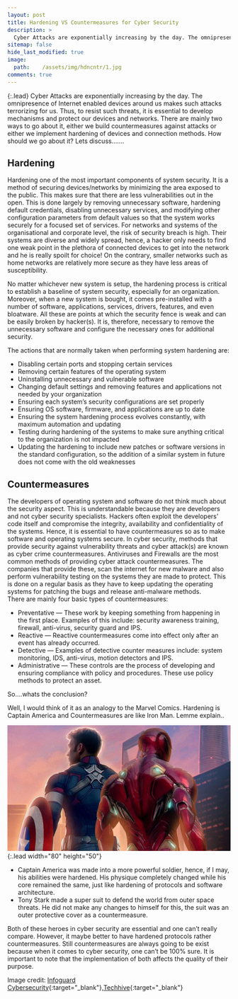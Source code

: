 ```yaml
---
layout: post
title: Hardening VS Countermeasures for Cyber Security
description: >
  Cyber Attacks are exponentially increasing by the day. The omnipresence of Internet enabled devices around us makes such attacks terrorizing for us. Thus, to resist such threats, it is essential to develop mechanisms and protect our devices and networks. There are mainly two ways to go about it, either we build countermeasures against attacks or either we implement hardening of devices and connection methods. How should we go about it?
sitemap: false
hide_last_modified: true
image:
  path:    /assets/img/hdncntr/1.jpg
comments: true
---
```

{:.lead}
Cyber Attacks are exponentially increasing by the day. The omnipresence of Internet enabled devices around us makes such attacks terrorizing for us. Thus, to resist such threats, it is essential to develop mechanisms and protect our devices and networks. There are mainly two ways to go about it, either we build countermeasures against attacks or either we implement hardening of devices and connection methods. How should we go about it?
Lets discuss…….

## Hardening
Hardening one of the most important components of system security. It is a method of securing devices/networks by minimizing the area exposed to the public. This makes sure that there are less vulnerabilities out in the open. This is done largely by removing unnecessary software, hardening default credentials, disabling unnecessary services, and modifying other configuration parameters from default values so that the system works securely for a focused set of services.
For networks and systems of the organisational and corporate level, the risk of security breach is high. Their systems are diverse and widely spread, hence, a hacker only needs to find one weak point in the plethora of connected devices to get into the network and he is really spoilt for choice! On the contrary, smaller networks such as home networks are relatively more secure as they have less areas of susceptibility.<br/>

No matter whichever new system is setup, the hardening process is critical to establish a baseline of system security, especially for an organization. Moreover, when a new system is bought, it comes pre-installed with a number of software, applications, services, drivers, features, and even bloatware. All these are points at which the security fence is weak and can be easily broken by hacker(s). It is, therefore, necessary to remove the unnecessary software and configure the necessary ones for additional security.

The actions that are normally taken when performing system hardening are:
* Disabling certain ports and stopping certain services
* Removing certain features of the operating system
* Uninstalling unnecessary and vulnerable software
* Changing default settings and removing features and applications not needed by your organization
* Ensuring each system’s security configurations are set properly
* Ensuring OS software, firmware, and applications are up to date
* Ensuring the system hardening process evolves constantly, with maximum automation and updating
* Testing during hardening of the systems to make sure anything critical to the organization is not impacted
* Updating the hardening to include new patches or software versions in the standard configuration, so the addition of a similar system in future does not come with the old weaknesses

## Countermeasures
The developers of operating system and software do not think much about the security aspect. This is understandable because they are developers and not cyber security specialists. Hackers often exploit the developers’ code itself and compromise the integrity, availability and confidentiality of the systems. Hence, it is essential to have countermeasures so as to make software and operating systems secure.
In cyber security, methods that provide security against vulnerability threats and cyber attack(s) are known as cyber crime countermeasures. Antiviruses and Firewalls are the most common methods of providing cyber attack countermeasures. The companies that provide these, scan the internet for new malware and also perform vulnerability testing on the systems they are made to protect. This is done on a regular basis as they have to keep updating the operating systems for patching the bugs and release anti-malware methods.<br/>
There are mainly four basic types of countermeasures:
* Preventative — These work by keeping something from happening in the first place. Examples of this include: security awareness training, firewall, anti-virus, security guard and IPS.
* Reactive — Reactive countermeasures come into effect only after an event has already occurred.
* Detective — Examples of detective counter measures include: system monitoring, IDS, anti-virus, motion detectors and IPS.
* Administrative — These controls are the process of developing and ensuring compliance with policy and procedures. These use policy methods to protect an asset.<br/>

So….whats the conclusion?  

Well, I would think of it as an analogy to the Marvel Comics. Hardening is Captain America and Countermeasures are like Iron Man. Lemme explain.. <br/>

![Full-width image](/assets/img/hdncntr/2.jpg){:.lead width="80" height="50"} 

* Captain America was made into a more powerful soldier, hence, if I may, his abilities were hardened. His physique completely changed while his core remained the same, just like hardening of protocols and software architecture.
* Tony Stark made a super suit to defend the world from outer space threats. He did not make any changes to himself for this, the suit was an outer protective cover as a countermeasure.<br/>

Both of these heroes in cyber security are essential and one can’t really compare. However, it maybe better to have hardened protocols rather countermeasures. Still countermeasures are always going to be exist because when it comes to cyber security, one can’t be 100% sure. It is important to note that the implementation of both affects the quality of their purpose.

Image credit: [Infoguard Cybersecurity](http://www.infoguardsecurity.com/system-hardening-and-cyber-security/){:target="_blank"},[Techhive](https://images.techhive.com/images/article/2015/09/thinkstockphotos-479801072-100611728-large.jpg){:target="_blank"}